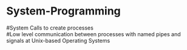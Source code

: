 # System-Programming
#System Calls to create processes <br/>
#Low level communication between processes with named pipes and signals at Unix-based Operating Systems
